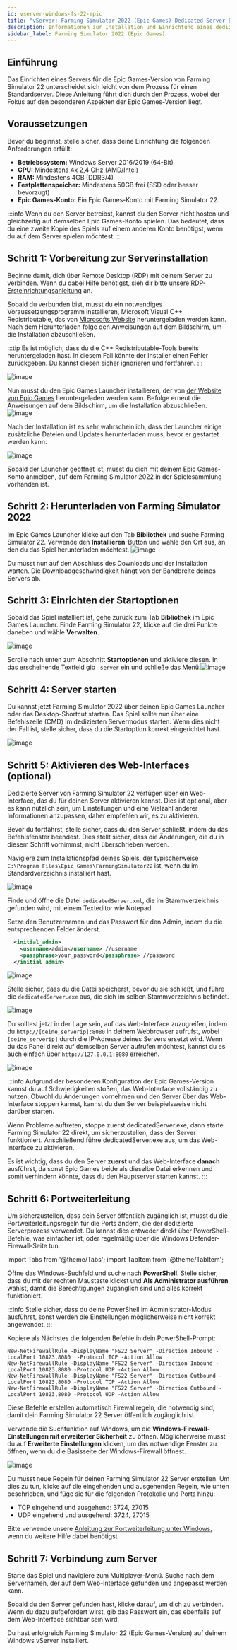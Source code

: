 ```yaml
---
id: vserver-windows-fs-22-epic
title: "vServer: Farming Simulator 2022 (Epic Games) Dedicated Server Einrichtung"
description: Informationen zur Installation und Einrichtung eines dedizierten Servers für Farming Simulator 2022 für die Epic Games-Version auf deinem Windows vServer von ZAP-Hosting - ZAP-Hosting.com Dokumentation
sidebar_label: Farming Simulator 2022 (Epic Games)
---
```


## Einführung

Das Einrichten eines Servers für die Epic Games-Version von Farming Simulator 22 unterscheidet sich leicht von dem Prozess für einen Standardserver. Diese Anleitung führt dich durch den Prozess, wobei der Fokus auf den besonderen Aspekten der Epic Games-Version liegt.

## Voraussetzungen

Bevor du beginnst, stelle sicher, dass deine Einrichtung die folgenden Anforderungen erfüllt:

- **Betriebssystem:** Windows Server 2016/2019 (64-Bit)
- **CPU:** Mindestens 4x 2,4 GHz (AMD/Intel)
- **RAM:** Mindestens 4GB (DDR3/4)
- **Festplattenspeicher:** Mindestens 50GB frei (SSD oder besser bevorzugt)
- **Epic Games-Konto:** Ein Epic Games-Konto mit Farming Simulator 22.

:::info
Wenn du den Server betreibst, kannst du den Server nicht hosten und gleichzeitig auf demselben Epic Games-Konto spielen. Das bedeutet, dass du eine zweite Kopie des Spiels auf einem anderen Konto benötigst, wenn du auf dem Server spielen möchtest.
:::

## Schritt 1: Vorbereitung zur Serverinstallation

Beginne damit, dich über Remote Desktop (RDP) mit deinem Server zu verbinden. Wenn du dabei Hilfe benötigst, sieh dir bitte unsere [RDP-Ersteinrichtungsanleitung](https://zap-hosting.com/guides/docs/vserver-windows-userdp/) an.

Sobald du verbunden bist, musst du ein notwendiges Voraussetzungsprogramm installieren, Microsoft Visual C++ Redistributable, das von [Microsofts Website](https://learn.microsoft.com/de-DE/cpp/windows/latest-supported-vc-redist?view=msvc-170) heruntergeladen werden kann. Nach dem Herunterladen folge den Anweisungen auf dem Bildschirm, um die Installation abzuschließen.

:::tip
Es ist möglich, dass du die C++ Redistributable-Tools bereits heruntergeladen hast. In diesem Fall könnte der Installer einen Fehler zurückgeben. Du kannst diesen sicher ignorieren und fortfahren.
:::

![image](https://i.imgur.com/BJ1xuHH.png)

Nun musst du den Epic Games Launcher installieren, der von [der Website von Epic Games](https://store.epicgames.com/de-DE/download) heruntergeladen werden kann. Befolge erneut die Anweisungen auf dem Bildschirm, um die Installation abzuschließen.
![image](https://i.imgur.com/xmCudZ1.png)

Nach der Installation ist es sehr wahrscheinlich, dass der Launcher einige zusätzliche Dateien und Updates herunterladen muss, bevor er gestartet werden kann.

![image](https://i.imgur.com/78rhcdD.png)

Sobald der Launcher geöffnet ist, musst du dich mit deinem Epic Games-Konto anmelden, auf dem Farming Simulator 2022 in der Spielesammlung vorhanden ist.

## Schritt 2: Herunterladen von Farming Simulator 2022 

Im Epic Games Launcher klicke auf den Tab **Bibliothek** und suche Farming Simulator 22. Verwende den **Installieren**-Button und wähle den Ort aus, an den du das Spiel herunterladen möchtest.
![image](https://i.imgur.com/lh65fYY.png)

Du musst nun auf den Abschluss des Downloads und der Installation warten. Die Downloadgeschwindigkeit hängt von der Bandbreite deines Servers ab.



## Schritt 3: Einrichten der Startoptionen

Sobald das Spiel installiert ist, gehe zurück zum Tab **Bibliothek** im Epic Games Launcher. Finde Farming Simulator 22, klicke auf die drei Punkte daneben und wähle **Verwalten**.


![image](https://i.imgur.com/OXCp1NM.png)

Scrolle nach unten zum Abschnitt **Startoptionen** und aktiviere diesen. In das erscheinende Textfeld gib `-server` ein und schließe das Menü.![image](https://i.imgur.com/XJgT266.png)

## Schritt 4: Server starten

Du kannst jetzt Farming Simulator 2022 über deinen Epic Games Launcher oder das Desktop-Shortcut starten. Das Spiel sollte nun über eine Befehlszeile (CMD) im dedizierten Servermodus starten. Wenn dies nicht der Fall ist, stelle sicher, dass du die Startoption korrekt eingerichtet hast.

![image](https://i.imgur.com/Izbfu8q.png)

## Schritt 5: Aktivieren des Web-Interfaces (optional)

Dedizierte Server von Farming Simulator 22 verfügen über ein Web-Interface, das du für deinen Server aktivieren kannst. Dies ist optional, aber es kann nützlich sein, um Einstellungen und eine Vielzahl anderer Informationen anzupassen, daher empfehlen wir, es zu aktivieren. 

Bevor du fortfährst, stelle sicher, dass du den Server schließt, indem du das Befehlsfenster beendest. Dies stellt sicher, dass die Änderungen, die du in diesem Schritt vornimmst, nicht überschrieben werden.

Navigiere zum Installationspfad deines Spiels, der typischerweise `C:\Program Files\Epic Games\FarmingSimulator22` ist, wenn du im Standardverzeichnis installiert hast.

![image](https://i.imgur.com/bDNvf88.png)

Finde und öffne die Datei `dedicatedServer.xml`, die im Stammverzeichnis gefunden wird, mit einem Texteditor wie Notepad.

Setze den Benutzernamen und das Passwort für den Admin, indem du die entsprechenden Felder änderst.
```xml
  <initial_admin>
    <username>admin</username> //username
    <passphrase>your_password</passphrase> //password
  </initial_admin>
```

![image](https://i.imgur.com/m9rFsle.png)

Stelle sicher, dass du die Datei speicherst, bevor du sie schließt, und führe die `dedicatedServer.exe` aus, die sich im selben Stammverzeichnis befindet.

![image](https://i.imgur.com/4UJoPqv.png)

Du solltest jetzt in der Lage sein, auf das Web-Interface zuzugreifen, indem du `http://[deine_serverip]:8080` in deinem Webbrowser aufrufst, wobei `[deine_serverip]` durch die IP-Adresse deines Servers ersetzt wird. Wenn du das Panel direkt auf demselben Server aufrufen möchtest, kannst du es auch einfach über `http://127.0.0.1:8080` erreichen.

![image](https://i.imgur.com/m397adi.png)

:::info 
Aufgrund der besonderen Konfiguration der Epic Games-Version kannst du auf Schwierigkeiten stoßen, das Web-Interface vollständig zu nutzen. Obwohl du Änderungen vornehmen und den Server über das Web-Interface stoppen kannst, kannst du den Server beispielsweise nicht darüber starten. 

Wenn Probleme auftreten, stoppe zuerst dedicatedServer.exe, dann starte Farming Simulator 22 direkt, um sicherzustellen, dass der Server funktioniert. Anschließend führe dedicatedServer.exe aus, um das Web-Interface zu aktivieren.

Es ist wichtig, dass du den Server **zuerst** und das Web-Interface **danach** ausführst, da sonst Epic Games beide als dieselbe Datei erkennen und somit verhindern könnte, dass du den Hauptserver starten kannst.
:::



## Schritt 6: Portweiterleitung 

Um sicherzustellen, dass dein Server öffentlich zugänglich ist, musst du die Portweiterleitungsregeln für die Ports ändern, die der dedizierte Serverprozess verwendet. Du kannst dies entweder direkt über PowerShell-Befehle, was einfacher ist, oder regelmäßig über die Windows Defender-Firewall-Seite tun.

import Tabs from '@theme/Tabs';
import TabItem from '@theme/TabItem';

<Tabs>
<TabItem value="powershell" label="Via Powershell" default>

Öffne das Windows-Suchfeld und suche nach **PowerShell**. Stelle sicher, dass du mit der rechten Maustaste klickst und **Als Administrator ausführen** wählst, damit die Berechtigungen zugänglich sind und alles korrekt funktioniert.

:::info
Stelle sicher, dass du deine PowerShell im Administrator-Modus ausführst, sonst werden die Einstellungen möglicherweise nicht korrekt angewendet.
:::

Kopiere als Nächstes die folgenden Befehle in dein PowerShell-Prompt:
```
New-NetFirewallRule -DisplayName "FS22 Server" -Direction Inbound -LocalPort 10823,8080  -Protocol TCP -Action Allow
New-NetFirewallRule -DisplayName "FS22 Server" -Direction Inbound -LocalPort 10823,8080 -Protocol UDP -Action Allow
New-NetFirewallRule -DisplayName "FS22 Server" -Direction Outbound -LocalPort 10823,8080 -Protocol TCP -Action Allow
New-NetFirewallRule -DisplayName "FS22 Server" -Direction Outbound -LocalPort 10823,8080 -Protocol UDP -Action Allow
```

Diese Befehle erstellen automatisch Firewallregeln, die notwendig sind, damit dein Farming Simulator 22 Server öffentlich zugänglich ist.

</TabItem>

<TabItem value="windefender" label="Via Windows Defender">

Verwende die Suchfunktion auf Windows, um die **Windows-Firewall-Einstellungen mit erweiterter Sicherheit** zu öffnen. Möglicherweise musst du auf **Erweiterte Einstellungen** klicken, um das notwendige Fenster zu öffnen, wenn du die Basisseite der Windows-Firewall öffnest.

![image](https://github.com/zaphosting/docs/assets/42719082/5fb9f943-7e51-4d8f-9df4-2f5ff60857d3)

Du musst neue Regeln für deinen Farming Simulator 22 Server erstellen. Um dies zu tun, klicke auf die eingehenden und ausgehenden Regeln, wie unten beschrieben, und füge sie für die folgenden Protokolle und Ports hinzu: 

- TCP eingehend und ausgehend: 3724, 27015 
- UDP eingehend und ausgehend: 3724, 27015 

Bitte verwende unsere [Anleitung zur Portweiterleitung unter Windows](vserver-windows-port.md), wenn du weitere Hilfe dabei benötigst.

</TabItem>
</Tabs>

## Schritt 7: Verbindung zum Server 

Starte das Spiel und navigiere zum Multiplayer-Menü. Suche nach dem Servernamen, der auf dem Web-Interface gefunden und angepasst werden kann. 

Sobald du den Server gefunden hast, klicke darauf, um dich zu verbinden. Wenn du dazu aufgefordert wirst, gib das Passwort ein, das ebenfalls auf dem Web-Interface sichtbar sein wird. 

Du hast erfolgreich Farming Simulator 22 (Epic Games-Version) auf deinem Windows vServer installiert.